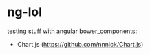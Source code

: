 # ng-lol
testing stuff with angular
bower_components:
- Chart.js (https://github.com/nnnick/Chart.js)
